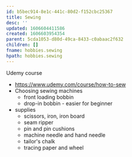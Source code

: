 ```yaml
---
id: b5bec914-8e1c-441c-80d2-f152cbc25367
title: Sewing
desc: ''
updated: 1606604411586
created: 1606603954354
parent: 5cda1053-d80d-49ca-8433-c0abaac2f632
children: []
fname: hobbies.sewing
hpath: hobbies.sewing
---
```

Udemy course

- <https://www.udemy.com/course/how-to-sew>
- Choosing sewing machines
  - front loading bobbin 
  - drop-in bobbin - easier for beginner 
- supplies
  - scissors, iron, iron board
  - seam ripper 
  - pin and pin cushions
  - machine needle and hand needle
  - tailor's chalk 
  - tracing paper and wheel

